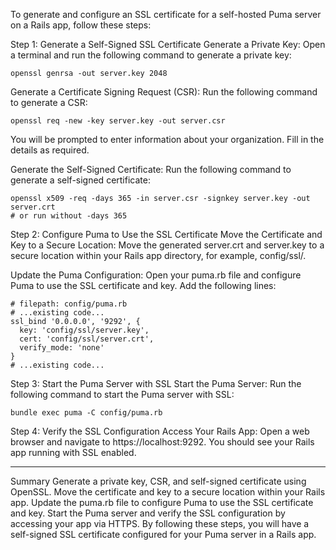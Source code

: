 To generate and configure an SSL certificate for a self-hosted Puma server on a Rails app, follow these steps:

Step 1: Generate a Self-Signed SSL Certificate
Generate a Private Key: Open a terminal and run the following command to generate a private key:

```
openssl genrsa -out server.key 2048
```

Generate a Certificate Signing Request (CSR): Run the following command to generate a CSR:

```
openssl req -new -key server.key -out server.csr
```

You will be prompted to enter information about your organization. Fill in the details as required.

Generate the Self-Signed Certificate: Run the following command to generate a self-signed certificate:

```
openssl x509 -req -days 365 -in server.csr -signkey server.key -out server.crt
# or run without -days 365
```

Step 2: Configure Puma to Use the SSL Certificate
Move the Certificate and Key to a Secure Location: Move the generated server.crt and server.key to a secure location within your Rails app directory, for example, config/ssl/.

Update the Puma Configuration: Open your puma.rb file and configure Puma to use the SSL certificate and key. Add the following lines:

```
# filepath: config/puma.rb
# ...existing code...
ssl_bind '0.0.0.0', '9292', {
  key: 'config/ssl/server.key',
  cert: 'config/ssl/server.crt',
  verify_mode: 'none'
}
# ...existing code...
```

Step 3: Start the Puma Server with SSL
Start the Puma Server: Run the following command to start the Puma server with SSL:

```
bundle exec puma -C config/puma.rb
```

Step 4: Verify the SSL Configuration
Access Your Rails App: Open a web browser and navigate to https://localhost:9292. You should see your Rails app running with SSL enabled.


---

Summary
Generate a private key, CSR, and self-signed certificate using OpenSSL.
Move the certificate and key to a secure location within your Rails app.
Update the puma.rb file to configure Puma to use the SSL certificate and key.
Start the Puma server and verify the SSL configuration by accessing your app via HTTPS.
By following these steps, you will have a self-signed SSL certificate configured for your Puma server in a Rails app.
